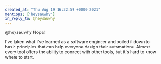 ```yaml
---
created_at: "Thu Aug 19 16:32:59 +0000 2021"
mentions: ['heysauwhy']
in_reply_to: @heysauwhy
---
```


@heysauwhy Nope! 

I've taken what I've learned as a software engineer and boiled it down to basic principles that can help everyone design their automations. Almost every tool offers the ability to connect with other tools, but it's hard to know where to start.